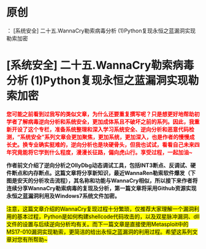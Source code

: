 # 原创
：  [系统安全] 二十五.WannaCry勒索病毒分析 (1)Python复现永恒之蓝漏洞实现勒索加密

# [系统安全] 二十五.WannaCry勒索病毒分析 (1)Python复现永恒之蓝漏洞实现勒索加密

<font color="red">**您可能之前看到过我写的类似文章，为什么还要重复撰写呢？只是想更好地帮助初学者了解病毒逆向分析和系统安全，更加成体系且不破坏之前的系列。因此，我重新开设了这个专栏，准备系统整理和深入学习系统安全、逆向分析和恶意代码检测，“系统安全”系列文章会更加聚焦，更加系统，更加深入，也是作者的慢慢成长史。换专业确实挺难的，逆向分析也是块硬骨头，但我也试试，看看自己未来四年究竟能将它学到什么程度，漫漫长征路，偏向虎山行。享受过程，一起加油~**</font>

**作者前文介绍了逆向分析之OllyDbg动态调试工具，包括INT3断点、反调试、硬件断点和内存断点。这篇文章将分享新知识，最近WannaRen勒索软件爆发（下图是安天的分析攻击流程），其名称和功能与WannaCry相似，所以接下来作者将连续分享WannaCry勒索病毒的复现及分析，第一篇文章将采用Github资源实现永恒之蓝漏洞利用及Windows7系统文件加密。**

<mark>注意，这篇文章介绍的WannaCry复现过程十分繁琐，仅推荐大家理解一个漏洞利用的基本过程，Python是如何构建shellcode代码攻击的，以及双星脉冲漏洞、dll文件的设置与后续逆向分析均有关。而下一篇文章是直接使用Metasploit中的MS17-010漏洞实现勒索，更简洁的给出永恒之蓝漏洞的利用过程。希望这系列文章对您有所帮助~</mark>
